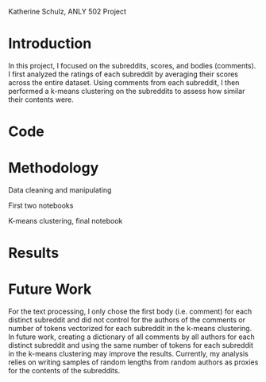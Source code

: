 Katherine Schulz, ANLY 502 Project

# Introduction
In this project, I focused on the subreddits, scores, and bodies (comments). I first analyzed the ratings of each subreddit by averaging their scores across the entire dataset. Using comments from each subreddit, I then performed a k-means clustering on the subreddits to assess how similar their contents were. 


# Code

# Methodology
Data cleaning and manipulating 

First two notebooks

K-means clustering, final notebook


# Results


# Future Work

For the text processing, I only chose the first body (i.e. comment) for each distinct subreddit and did not control for the authors of the comments or number of tokens vectorized for each subreddit in the k-means clustering. In  future work, creating a dictionary of all comments by all authors for each distinct subreddit and using the same number of tokens for each subreddit in the k-means clustering may improve the results. Currently, my analysis relies on writing samples of random lengths from random authors as proxies for the contents of the subreddits.  
